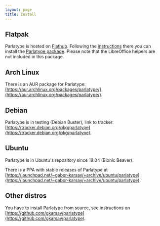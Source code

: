 ```yaml
---
layout: page
title: Install
---
```


## Flatpak
Parlatype is hosted on [Flathub](https://flathub.org/). Following the [instructions](https://flatpak.org/setup/) there you can install the [Parlatype package](https://flathub.org/apps/details/com.github.gkarsay.parlatype). Please note that the LibreOffice helpers are not included in this package.

## Arch Linux

There is an AUR package for Parlatype: [https://aur.archlinux.org/packages/parlatype/](https://aur.archlinux.org/packages/parlatype/).

## Debian
Parlatype is in testing (Debian Buster), link to tracker: [https://tracker.debian.org/pkg/parlatype](https://tracker.debian.org/pkg/parlatype).

## Ubuntu
Parlatype is in Ubuntu's repository since 18.04 (Bionic Beaver).

There is a PPA with stable releases of Parlatype at [https://launchpad.net/~gabor-karsay/+archive/ubuntu/parlatype](https://launchpad.net/~gabor-karsay/+archive/ubuntu/parlatype).

## Other distros
You have to install Parlatype from source, see instructions on [https://github.com/gkarsay/parlatype](https://github.com/gkarsay/parlatype).


